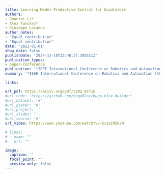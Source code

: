 ```yaml
---
title: Learning Model Predictive Control for Quadrotors
authors:
- Guanrui Li*
- Alex Tunchez*
- Giuseppe Loianno
author_notes:
- "Equal contribution"
- "Equal contribution"
date: '2022-01-01'
show_date: false
publishDate: '2024-11-18T23:48:37.385621Z'
publication_types:
- paper-conference
publication: '*IEEE International Conference on Robotics and Automation (ICRA)*'
summary: '*IEEE International Conference on Robotics and Automation (ICRA)*, 2022, ***Outstanding Deployed Systems Paper Award Finalist***'

links:

url_pdf: https://arxiv.org/pdf/2202.07716
#url_code: 'https://github.com/HugoBlox/hugo-blox-builder'
#url_dataset: '#'
#url_poster: '#'
#url_project: ''
#url_slides: ''
#url_source: '#'
url_video: https://www.youtube.com/watch?v=-5cIsIM5G7M

# links:
# - name: ""
#   url: ""

image:
  caption: ''
  focal_point: ""
  preview_only: false
---
```

